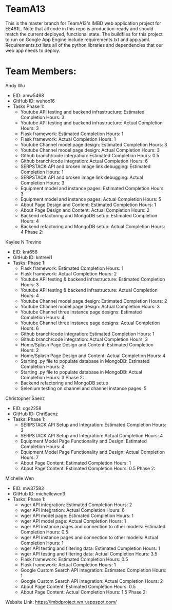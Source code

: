 # TeamA13

This is the master branch for TeamA13's IMBD web application project for EE461L. Note that all code in this repo is production-ready and should match the current deployed, functional state. The buildfiles for this project to run on Google App Engine include requirements.txt and app.yaml. Requirements.txt lists all of the python libraries and dependencies that our web app needs to deploy.

# Team Members:
  Andy Wu
   - EID: amw5468
   - GitHub ID: wuhoo16
   - Tasks
      Phase 1:
      - Youtube API testing and backend infrastructure: Estimated Completion Hours: 3
      - Youtube API testing and backend infrastructure: Actual Completion Hours: 3
      - Flask framework: Estimated Completion Hours: 1
      - Flask framework: Actual Completion Hours: 1
      - Youtube Channel model page design: Estimated Completion Hours: 3
      - Youtube Channel model page design: Actual Completion Hours: 3
      - Github branch/code integration: Estimated Completion Hours: 0.5
      - Github branch/code integration: Actual Completion Hours: 6
      - SERPSTACK API and broken image link debugging: Estimated Completion Hours: 1
      - SERPSTACK API and broken image link debugging: Actual Completion Hours: 3
      - Equipment model and instance pages: Estimated Completion Hours: 3
      - Equipment model and instance pages: Actual Completion Hours: 5
      - About Page Design and Content: Estimated Completion Hours: 1
      - About Page Design and Content: Actual Completion Hours: 2
      - Backend refactoring and MongoDB setup: Estimated Completion Hours: 4
      - Backend refactoring and MongoDB setup: Actual Completion Hours: 4
      Phase 2:
  
  Kaylee N Trevino
   - EID: knt658
   - GitHub ID: kntrevi1
   - Tasks:
      Phase 1: 
      - Flask framework: Estimated Completion Hours: 1
      - Flask framework: Actual Completion Hours: 2
      - Youtube API testing & backend infrastructure: Estimated Completion Hours: 3
      - Youtube API testing & backend infrastructure: Actual Completion Hours: 4
      - Youtube Channel model page design: Estimated Completion Hours: 2
      - Youtube Channel model page design: Actual Completion Hours: 3
      - Youtube Channel three instance page designs: Estimated Completion Hours: 4
      - Youtube Channel three instance page designs: Actual Completion Hours: 6
      - Github branch/code integration: Estimated Completion Hours: 1
      - Github branch/code integration: Actual Completion Hours: 3
      - Home/Splash Page Design and Content: Estimated Completion Hours: 2
      - Home/Splash Page Design and Content: Actual Completion Hours: 4
      - Starting .py file to populate database in MongoDB: Estimated Completion Hours: 2
      - Starting .py file to populate database in MongoDB: Actual Completion Hours: 3
      Phase 2:
      - Backend refactoring and MongoDB setup
      - Selenium testing on channel and channel instance pages: 5


  Christopher Saenz
   - EID: cgs2258
   - GitHub ID: ChriSaenz
   - Tasks:
      Phase 1:
      - SERPSTACK API Setup and Integration: Estimated Completion Hours: 3
      - SERPSTACK API Setup and Integration: Actual Completion Hours: 4
      - Equipment Model Page Functionality and Design: Estimated Completion Hours: 4
      - Equipment Model Page Functionality and Design: Actual Completion Hours: 7
      - About Page Content: Estimated Completion Hours: 1
      - About Page Content: Estimated Completion Hours: 0.5
      Phase 2:


  Michelle Wen
   - EID: mw37583
   - GitHub ID: michellewen3
   - Tasks:
      Phase 1:
      - wger API integration: Estimated Completion Hours: 2
      - wger API integration: Actual Completion Hours: 6
      - wger API model page: Estimated Completion Hours: 1
      - wger API model page: Actual Completion Hours: 1
      - wger API instance pages and connection to other models: Estimated Completion Hours: 0.5
      - wger API instance pages and connection to other models: Actual Completion Hours: 1
      - wger API testing and filtering data: Estimated Completion Hours: 1
      - wger API testing and filtering data: Actual Completion Hours: 3.5
      - Flask framework: Estimated Completion Hours: 0.5
      - Flask framework: Actual Completion Hours: 1
      - Google Custom Search API integration: Estimated Completion Hours: 1
      - Google Custom Search API integration: Actual Completion Hours: 2
      - About Page Content: Estimated Completion Hours: 0.5
      - About Page Content: Actual Completion Hours: 1.5
      Phase 2: 

  
  
Website Link: https://imbdproject.wn.r.appspot.com/
